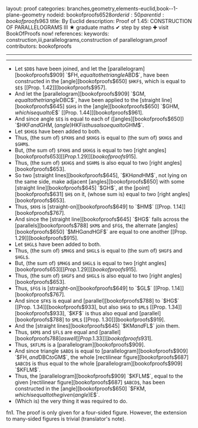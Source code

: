 layout: proof
categories: branches,geometry,elements-euclid,book--1-plane-geometry
nodeid: bookofproofs$6528
orderid: 50
parentid: bookofproofs$963
title: By Euclid
description:  Proof of 1.45: CONSTRUCTION OF PARALLELOGRAMS III &#9733; graduate maths &#10004; step by step &#10010; visit BookOfProofs now!
references: 
keywords: construction,iii,parallelograms,construction of parallelogram,proof
contributors: bookofproofs

---


---



* Let `$DB$` have been joined, and let the [parallelogram][bookofproofs$909] `$FH$`, equal to the triangle `$ABD$`, have been constructed in the [angle][bookofproofs$650] `$HKF$`, which is equal to `$E$` [[Prop. 1.42]][bookofproofs$957].
* And let the [parallelogram][bookofproofs$909] `$GM$`, equal to the triangle `$DBC$`, have been applied to the [straight line][bookofproofs$645] `$GH$` in the [angle][bookofproofs$650] `$GHM$`, which is equal to `$E$` [[Prop. 1.44]][bookofproofs$961].
* And since angle `$E$` is equal to each of ([angles][bookofproofs$650]) `$HKF$` and `$GHM$`, (angle) `$HKF$` is thus also equal to `$GHM$`.
* Let `$KHG$` have been added to both.
* Thus, (the sum of) `$FKH$` and `$KHG$` is equal to (the sum of) `$KHG$` and `$GHM$`.
* But, (the sum of) `$FKH$` and `$KHG$` is equal to two [right angles][bookofproofs$653] [[Prop. 1.29]][bookofproofs$915].
* Thus, (the sum of) `$KHG$` and `$GHM$` is also equal to two [right angles][bookofproofs$653].
* So two [straight lines][bookofproofs$645], `$KH$` and `$HM$`, not lying on the same side, make adjacent [angles][bookofproofs$650] with some [straight line][bookofproofs$645] `$GH$`, at the [point][bookofproofs$631] `$H$` on it, (whose sum is) equal to two [right angles][bookofproofs$653].
* Thus, `$KH$` is [straight-on][bookofproofs$649] to `$HM$` [[Prop. 1.14]][bookofproofs$767].
* And since the [straight line][bookofproofs$645] `$HG$` falls across the [parallels][bookofproofs$788] `$KM$` and `$FG$`, the alternate [angles][bookofproofs$650] `$MHG$` and `$HGF$` are equal to one another [[Prop. 1.29]][bookofproofs$915].
* Let `$HGL$` have been added to both.
* Thus, (the sum of) `$MHG$` and `$HGL$` is equal to (the sum of) `$HGF$` and `$HGL$`.
* But, (the sum of) `$MHG$` and `$HGL$` is equal to two [right angles][bookofproofs$653] [[Prop. 1.29]][bookofproofs$915].
* Thus, (the sum of) `$HGF$` and `$HGL$` is also equal to two [right angles][bookofproofs$653].
* Thus, `$FG$` is [straight-on][bookofproofs$649] to `$GL$` [[Prop. 1.14]][bookofproofs$767].
* And since `$FK$` is equal and [parallel][bookofproofs$788] to `$HG$` [[Prop. 1.34]][bookofproofs$933], but also `$HG$` to `$ML$` [[Prop. 1.34]][bookofproofs$933], `$KF$` is thus also equal and [parallel][bookofproofs$788] to `$ML$` [[Prop. 1.30]][bookofproofs$919].
* And the [straight lines][bookofproofs$645] `$KM$` and `$FL$` join them.
* Thus, `$KM$` and `$FL$` are equal and [parallel][bookofproofs$788] as well [[Prop. 1.33]][bookofproofs$931].
* Thus, `$KFLM$` is a [parallelogram][bookofproofs$909].
* And since triangle `$ABD$` is equal to [parallelogram][bookofproofs$909] `$FH$`, and `$DBC$` to `$GM$`, the whole [rectilinear figure][bookofproofs$687] `$ABCD$` is thus equal to the whole [parallelogram][bookofproofs$909] `$KFLM$`.
* Thus, the [parallelogram][bookofproofs$909] `$KFLM$`, equal to the given [rectilinear figure][bookofproofs$687] `$ABCD$`, has been constructed in the [angle][bookofproofs$650] `$FKM$`, which is equal to the given (angle) `$E$`.
* (Which is) the very thing it was required to do.

fn1. The proof is only given for a four-sided figure. However, the extension to many-sided figures is trivial (translator's note).

